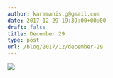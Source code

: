 ```yaml
---
author: karamanis.g@gmail.com
date: 2017-12-29 19:39:00+00:00
draft: false
title: December 29
type: post
url: /blog/2017/12/december-29
---
```




  
   ![](/images/2017-12-29-201712december-29/IMG_3544.jpg)

  


